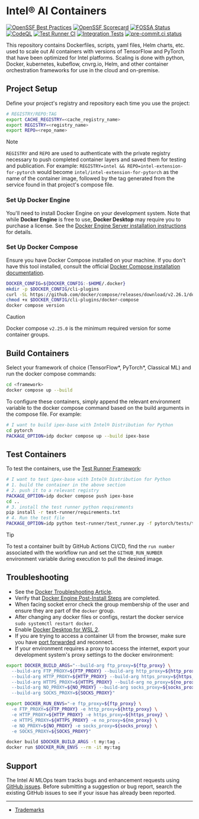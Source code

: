 # Intel® AI Containers

[![OpenSSF Best Practices](https://www.bestpractices.dev/projects/8270/badge)](https://www.bestpractices.dev/projects/8270)
[![OpenSSF Scorecard](https://api.securityscorecards.dev/projects/github.com/intel/ai-containers/badge)](https://securityscorecards.dev/viewer/?uri=github.com/intel/ai-containers)
[![FOSSA Status](https://app.fossa.com/api/projects/git%2Bgithub.com%2Fintel%2Fai-containers.svg?type=shield&issueType=license)](https://app.fossa.com/projects/git%2Bgithub.com%2Fintel%2Fai-containers?ref=badge_shield&issueType=license)
[![CodeQL](https://github.com/intel/ai-containers/actions/workflows/github-code-scanning/codeql/badge.svg)](https://github.com/intel/ai-containers/actions/workflows/github-code-scanning/codeql)
[![Test Runner CI](https://github.com/intel/ai-containers/actions/workflows/test-runner-ci.yaml/badge.svg)](https://github.com/intel/ai-containers/actions/workflows/test-runner-ci.yaml)
[![Integration Tests](https://github.com/intel/ai-containers/actions/workflows/integration-test.yaml/badge.svg?branch=main)](https://github.com/intel/ai-containers/actions/workflows/integration-test.yaml)
[![pre-commit.ci status](https://results.pre-commit.ci/badge/github/intel/ai-containers/main.svg)](https://results.pre-commit.ci/latest/github/intel/ai-containers/main)

This repository contains Dockerfiles, scripts, yaml files, Helm charts, etc. used to scale out AI containers with versions of TensorFlow and PyTorch that have been optimized for Intel platforms. Scaling is done with python, Docker, kubernetes, kubeflow, cnvrg.io, Helm, and other container orchestration frameworks for use in the cloud and on-premise.

## Project Setup

Define your project's registry and repository each time you use the project:

```bash
# REGISTRY/REPO:TAG
export CACHE_REGISTRY=<cache_registry_name>
export REGISTRY=<registry_name>
export REPO=<repo_name>
```

> [!NOTE]
> `REGISTRY` and `REPO` are used to authenticate with the private registry necessary to push completed container layers and saved them for testing and publication. For example: `REGISTRY=intel && REPO=intel-extension-for-pytorch` would become `intel/intel-extension-for-pytorch` as the name of the container image, followed by the tag generated from the service found in that project's compose file.

### Set Up Docker Engine

You'll need to install Docker Engine on your development system. Note that while **Docker Engine** is free to use, **Docker Desktop** may require you to purchase a license.  See the [Docker Engine Server installation instructions](https://docs.docker.com/engine/install/#server) for details.

### Set Up Docker Compose

Ensure you have Docker Compose installed on your machine. If you don't have this tool installed, consult the official [Docker Compose installation documentation](https://docs.docker.com/compose/install/linux/#install-the-plugin-manually).

```bash
DOCKER_CONFIG=${DOCKER_CONFIG:-$HOME/.docker}
mkdir -p $DOCKER_CONFIG/cli-plugins
curl -SL https://github.com/docker/compose/releases/download/v2.26.1/docker-compose-linux-x86_64 -o $DOCKER_CONFIG/cli-plugins/docker-compose
chmod +x $DOCKER_CONFIG/cli-plugins/docker-compose
docker compose version
```

> [!CAUTION]
> Docker compose `v2.25.0` is the minimum required version for some container groups.

## Build Containers

Select your framework of choice (TensorFlow*, PyTorch*, Classical ML) and run the docker compose commands:

```bash
cd <framework>
docker compose up --build
```

To configure these containers, simply append the relevant environment variable to the docker compose command based on the build arguments in the compose file. For example:

```bash
# I want to build ipex-base with Intel® Distribution for Python
cd pytorch
PACKAGE_OPTION=idp docker compose up --build ipex-base
```

## Test Containers

To test the containers, use the [Test Runner Framework](https://github.com/intel/ai-containers/tree/main/test-runner):

```bash
# I want to test ipex-base with Intel® Distribution for Python
# 1. build the container in the above section
# 2. push it to a relevant registry
PACKAGE_OPTION=idp docker compose push ipex-base
cd ..
# 3. install the test runner python requirements
pip install -r test-runner/requirements.txt
# 4. Run the test file
PACKAGE_OPTION=idp python test-runner/test_runner.py -f pytorch/tests/tests.yaml
```

> [!TIP]
> To test a container built by GitHub Actions CI/CD, find the `run number` associated with the workflow run and set the `GITHUB_RUN_NUMBER` environment variable during execution to pull the desired image.

## Troubleshooting

- See the [Docker Troubleshooting Article](https://docs.docker.com/engine/install/troubleshoot/).
- Verify that [Docker Engine Post-Install Steps](https://docs.docker.com/engine/install/linux-postinstall/) are completed.
- When facing socket error check the group membership of the user and ensure they are part of the `docker` group.
- After changing any docker files or configs, restart the docker service `sudo systemctl restart docker`.
- Enable [Docker Desktop for WSL 2](https://docs.docker.com/desktop/windows/wsl/).
- If you are trying to access a container UI from the browser, make sure you have [port forwarded](https://code.visualstudio.com/docs/remote/ssh#_forwarding-a-port-creating-ssh-tunnel) and reconnect.
- If your environment requires a proxy to access the internet, export your development system's proxy settings to the docker environment:

```bash
export DOCKER_BUILD_ARGS="--build-arg ftp_proxy=${ftp_proxy} \
  --build-arg FTP_PROXY=${FTP_PROXY} --build-arg http_proxy=${http_proxy} \
  --build-arg HTTP_PROXY=${HTTP_PROXY} --build-arg https_proxy=${https_proxy} \
  --build-arg HTTPS_PROXY=${HTTPS_PROXY} --build-arg no_proxy=${no_proxy} \
  --build-arg NO_PROXY=${NO_PROXY} --build-arg socks_proxy=${socks_proxy} \
  --build-arg SOCKS_PROXY=${SOCKS_PROXY}"
```

```bash
export DOCKER_RUN_ENVS="-e ftp_proxy=${ftp_proxy} \
  -e FTP_PROXY=${FTP_PROXY} -e http_proxy=${http_proxy} \
  -e HTTP_PROXY=${HTTP_PROXY} -e https_proxy=${https_proxy} \
  -e HTTPS_PROXY=${HTTPS_PROXY} -e no_proxy=${no_proxy} \
  -e NO_PROXY=${NO_PROXY} -e socks_proxy=${socks_proxy} \
  -e SOCKS_PROXY=${SOCKS_PROXY}"
```

```bash
docker build $DOCKER_BUILD_ARGS -t my:tag .
docker run $DOCKER_RUN_ENVS --rm -it my:tag
```

## Support

The Intel AI MLOps team tracks bugs and enhancement requests using
[GitHub issues](https://github.com/intel/ai-containers/issues). Before submitting a
suggestion or bug report, search the existing GitHub issues to see if your issue has already been reported.

---

- [Trademarks](http://www.intel.com/content/www/us/en/legal/trademarks.html)
